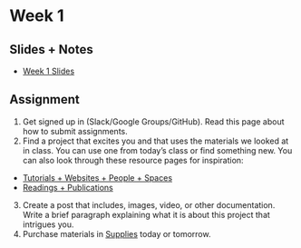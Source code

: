 # Week 1

## Slides + Notes
- [Week 1 Slides](https://docs.google.com/presentation/d/1LyRJICWhEP5ZZ_vf_rqyXmi4KPl9FpePtL-3saM8JDY/edit#slide=id.g117a581df7_2_68)

## Assignment
1. Get signed up in (Slack/Google Groups/GitHub). Read this page about how to submit assignments.
2. Find a project that excites you and that uses the materials we looked at in class. You can use one from today’s class or find something new. You can also look through these resource pages for inspiration:
  - [Tutorials + Websites + People + Spaces](http://lizastark.com/compcraftfall2018/resources/)
  - [Readings + Publications](http://lizastark.com/compcraftfall2018/readings/)
3. Create a post that includes, images, video, or other documentation. Write a brief paragraph explaining what it is about this project that intrigues you.
4. Purchase materials in [Supplies](https://github.com/lizastark/computational-craft-2019/blob/master/supplies.md) today or tomorrow.
